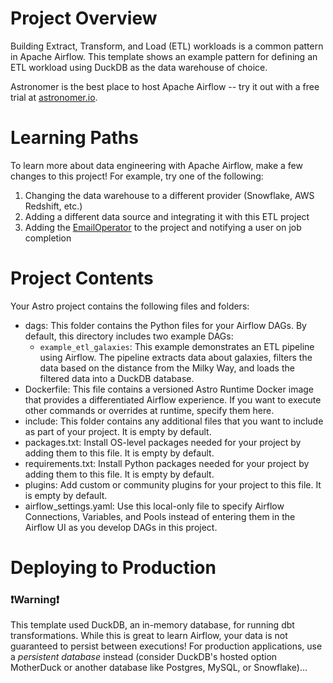 # Project Overview

Building Extract, Transform, and Load (ETL) workloads is a common pattern in Apache Airflow. This template shows an example pattern for defining an ETL workload using DuckDB as the data warehouse of choice.

Astronomer is the best place to host Apache Airflow -- try it out with a free trial at [astronomer.io](https://www.astronomer.io/).

# Learning Paths

To learn more about data engineering with Apache Airflow, make a few changes to this project! For example, try one of the following:

1. Changing the data warehouse to a different provider (Snowflake, AWS Redshift, etc.)
2. Adding a different data source and integrating it with this ETL project
3. Adding the [EmailOperator](https://registry.astronomer.io/providers/apache-airflow/versions/2.8.1/modules/EmailOperator) to the project and notifying a user on job completion

# Project Contents

Your Astro project contains the following files and folders:

- dags: This folder contains the Python files for your Airflow DAGs. By default, this directory includes two example DAGs:
  - `example_etl_galaxies`: This example demonstrates an ETL pipeline using Airflow. The pipeline extracts data about galaxies, filters the data based on the distance from the Milky Way, and loads the filtered data into a DuckDB database.
- Dockerfile: This file contains a versioned Astro Runtime Docker image that provides a differentiated Airflow experience. If you want to execute other commands or overrides at runtime, specify them here.
- include: This folder contains any additional files that you want to include as part of your project. It is empty by default.
- packages.txt: Install OS-level packages needed for your project by adding them to this file. It is empty by default.
- requirements.txt: Install Python packages needed for your project by adding them to this file. It is empty by default.
- plugins: Add custom or community plugins for your project to this file. It is empty by default.
- airflow_settings.yaml: Use this local-only file to specify Airflow Connections, Variables, and Pools instead of entering them in the Airflow UI as you develop DAGs in this project.

# Deploying to Production

### ❗Warning❗

This template used DuckDB, an in-memory database, for running dbt transformations. While this is great to learn Airflow, your data is not guaranteed to persist between executions! For production applications, use a _persistent database_ instead (consider DuckDB's hosted option MotherDuck or another database like Postgres, MySQL, or Snowflake)...

